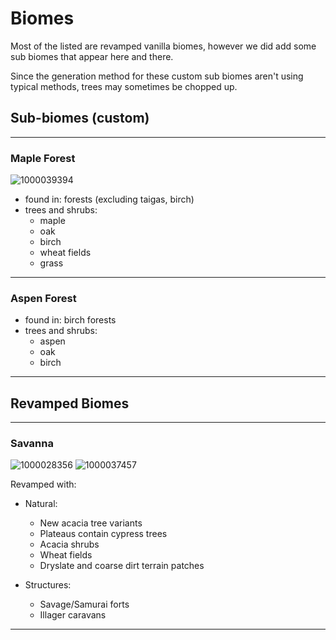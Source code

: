 # Biomes
Most of the listed are revamped vanilla biomes, however we did add some sub biomes that appear here and there.

Since the generation method for these custom sub biomes aren't using typical methods, trees may sometimes be chopped up.

## Sub-biomes (custom)

---

### Maple Forest

![1000039394](https://github.com/1D10T1C-STUD10S/more-to-explore/assets/112738649/6f216228-a664-4c05-a451-2924627c9436)


- found in: forests (excluding taigas, birch)
- trees and shrubs:
  - maple
  - oak
  - birch
  - wheat fields
  - grass

---

### Aspen Forest



- found in: birch forests
- trees and shrubs:
  - aspen
  - oak
  - birch

---

## Revamped Biomes

---

### Savanna

![1000028356](https://github.com/1D10T1C-STUD10S/more-to-explore/assets/112738649/a7af6131-b96f-496b-8392-4d5db9c615ab)
![1000037457](https://github.com/1D10T1C-STUD10S/more-to-explore/assets/112738649/6573285a-0219-4ef8-932f-1f8c46de6070)

Revamped with:
- Natural:
  - New acacia tree variants
  - Plateaus contain cypress trees
  - Acacia shrubs
  - Wheat fields
  - Dryslate and coarse dirt terrain  patches

 - Structures:
   - Savage/Samurai forts
   - Illager caravans

---
